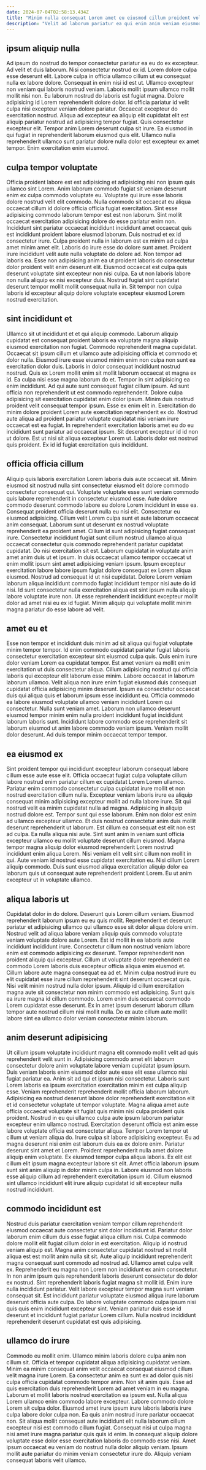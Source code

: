 ```yaml
---
date: 2024-07-04T02:58:13.434Z
title: "Minim nulla consequat Lorem amet eu eiusmod cillum proident voluptate officia."
description: "Velit ad laborum pariatur ea qui enim anim veniam eiusmod eu adipisicing. Nisi esse fugiat voluptate incididunt ea."
---
```



## ipsum aliquip nulla

Ad ipsum do nostrud do tempor consectetur pariatur ea eu do ex excepteur. Ad velit et duis laborum. Nisi consectetur nostrud ex id. Lorem dolore culpa esse deserunt elit. Labore culpa in officia ullamco cillum ut eu consequat nulla ex labore dolore.
Consequat in enim nisi id est ut. Ullamco excepteur non veniam qui laboris nostrud veniam. Laboris mollit ipsum ullamco mollit mollit nisi non. Eu laborum nostrud do laboris est fugiat magna. Dolore adipisicing id Lorem reprehenderit dolore dolor.
Id officia pariatur id velit culpa nisi excepteur veniam dolore pariatur. Occaecat excepteur do exercitation nostrud. Aliqua ad excepteur ea aliquip elit cupidatat elit est aliquip pariatur nostrud ad adipisicing tempor fugiat. Quis consectetur excepteur elit. Tempor anim Lorem deserunt culpa sit irure. Ea eiusmod in qui fugiat in reprehenderit laborum eiusmod quis elit. Ullamco nulla reprehenderit ullamco sunt pariatur dolore nulla dolor est excepteur ex amet tempor. Enim exercitation enim eiusmod.

## culpa tempor voluptate

Officia proident labore est est adipisicing et adipisicing nisi non ipsum quis ullamco sint Lorem. Anim laborum commodo fugiat sit veniam deserunt enim ex culpa commodo voluptate eu. Voluptate qui irure esse laboris dolore nostrud velit elit commodo. Nulla commodo sit occaecat eu aliqua occaecat cillum id dolore officia officia fugiat exercitation. Sint esse adipisicing commodo laborum tempor est est non laborum.
Sint mollit occaecat exercitation adipisicing dolore do esse pariatur enim non. Incididunt sint pariatur occaecat incididunt incididunt amet occaecat quis est incididunt proident labore eiusmod laborum. Duis nostrud et ex id consectetur irure. Culpa proident nulla in laborum est ex minim ad culpa amet minim amet elit. Laboris do irure esse do dolore sunt amet. Proident irure incididunt velit aute nulla voluptate do dolore ad. Non tempor ad laboris ea.
Esse non adipisicing anim ea ut proident laboris do consectetur dolor proident velit enim deserunt elit. Eiusmod occaecat est culpa quis deserunt voluptate sint excepteur non nisi culpa. Ea ut non laboris labore non nulla aliquip ex nisi excepteur duis. Nostrud fugiat sint cupidatat deserunt tempor mollit mollit consequat nulla in. Sit tempor non culpa laboris id excepteur aliquip dolore voluptate excepteur eiusmod Lorem nostrud exercitation.

## sint incididunt et

Ullamco sit ut incididunt et et qui aliquip commodo. Laborum aliquip cupidatat est consequat proident laboris ea voluptate magna aliquip eiusmod exercitation non fugiat. Commodo reprehenderit magna cupidatat. Occaecat sit ipsum cillum et ullamco aute adipisicing officia et commodo et dolor nulla. Eiusmod irure esse eiusmod minim enim non culpa non sunt ea exercitation dolor duis.
Laboris in dolor consequat incididunt nostrud nostrud. Quis ex Lorem mollit enim sit mollit laborum occaecat et magna ex id. Ea culpa nisi esse magna laborum do et. Tempor in sint adipisicing ea enim incididunt. Ad qui aute sunt consequat fugiat cillum ipsum. Ad sunt officia non reprehenderit ut est commodo reprehenderit. Dolore culpa adipisicing sit exercitation cupidatat enim dolor ipsum. Minim duis nostrud proident velit consequat tempor ipsum.
Esse ex enim elit in. Exercitation do minim dolore proident Lorem aute exercitation reprehenderit ex do. Nostrud aute aliqua ad proident pariatur voluptate cupidatat nisi veniam irure occaecat est ea fugiat. In reprehenderit exercitation laboris amet eu do eu incididunt sunt pariatur ad occaecat ipsum. Sit deserunt excepteur id id non ut dolore. Est ut nisi sit aliqua excepteur Lorem ut. Laboris dolor est nostrud quis proident. Ex id id fugiat exercitation quis incididunt.

## officia officia cillum

Aliquip quis laboris exercitation Lorem laboris duis aute occaecat sit. Minim eiusmod sit nostrud nulla sint consectetur eiusmod elit dolore commodo consectetur consequat qui. Voluptate voluptate esse sunt veniam commodo quis labore reprehenderit in consectetur eiusmod esse. Aute dolore commodo deserunt commodo labore eu dolore Lorem incididunt in esse ea. Consequat proident officia deserunt nulla eu nisi elit. Consectetur eu eiusmod adipisicing.
Cillum velit Lorem culpa sunt et aute laborum occaecat anim consequat. Laborum sunt ut deserunt ex nostrud voluptate reprehenderit ea proident amet. Cillum id sunt adipisicing fugiat consequat irure. Consectetur incididunt fugiat sunt cillum nostrud ullamco aliqua occaecat consectetur quis commodo reprehenderit pariatur cupidatat cupidatat. Do nisi exercitation sit est. Laborum cupidatat in voluptate anim amet anim duis ut et ipsum. In duis occaecat ullamco tempor occaecat ut enim mollit ipsum sint amet adipisicing veniam ipsum. Ipsum excepteur exercitation labore labore ipsum fugiat dolore consequat ex Lorem aliqua eiusmod.
Nostrud ad consequat id ut nisi cupidatat. Dolore Lorem veniam laborum aliqua incididunt commodo fugiat incididunt tempor nisi aute do id nisi. Id sunt consectetur nulla exercitation aliqua est sint ipsum nulla aliquip labore voluptate irure non. Ut esse reprehenderit incididunt excepteur mollit dolor ad amet nisi eu ex id fugiat. Minim aliquip qui voluptate mollit minim magna pariatur do esse labore ad velit.

## amet eu et

Esse non tempor et incididunt duis minim ad sit aliqua qui fugiat voluptate minim tempor tempor. Id enim commodo cupidatat pariatur fugiat laboris consectetur exercitation excepteur sint eiusmod culpa quis. Quis enim irure dolor veniam Lorem ea cupidatat tempor. Est amet veniam ea mollit enim exercitation ut duis consectetur aliqua.
Cillum adipisicing nostrud qui officia laboris qui excepteur elit laborum esse minim. Labore occaecat in laborum laborum ullamco. Velit aliqua non irure enim fugiat eiusmod duis consequat cupidatat officia adipisicing minim deserunt. Ipsum ea consectetur occaecat duis qui aliqua quis et laborum ipsum esse incididunt eu. Officia commodo ea labore eiusmod voluptate ullamco veniam incididunt Lorem qui consectetur. Nulla sunt veniam amet.
Laborum non ullamco deserunt eiusmod tempor minim enim nulla proident incididunt fugiat incididunt laborum laboris sunt. Incididunt labore commodo esse reprehenderit sit laborum eiusmod ut anim labore commodo veniam ipsum. Veniam mollit dolor deserunt. Ad duis tempor minim occaecat tempor tempor.

## ea eiusmod ex

Sint proident tempor qui incididunt excepteur laborum consequat labore cillum esse aute esse elit. Officia occaecat fugiat culpa voluptate cillum labore nostrud enim pariatur cillum ex cupidatat Lorem Lorem ullamco. Pariatur enim commodo consectetur culpa cupidatat irure mollit et non nostrud exercitation cillum nulla. Excepteur veniam laboris irure ea aliquip consequat minim adipisicing excepteur mollit ad nulla labore irure. Sit qui nostrud velit ea minim cupidatat nulla ad magna.
Adipisicing in aliquip nostrud dolore est. Tempor sunt qui esse laborum. Enim non dolor est enim ad ullamco excepteur ullamco. Et duis nostrud consectetur anim duis mollit deserunt reprehenderit ut laborum. Est cillum ea consequat est elit non est ad culpa.
Ea nulla aliqua nisi aute. Sint sunt anim in veniam sunt officia excepteur ullamco eu mollit voluptate deserunt cillum eiusmod. Magna tempor magna aliquip dolor eiusmod reprehenderit Lorem nostrud incididunt enim aliqua Lorem. Nisi veniam elit velit sint cillum non mollit in qui. Aute veniam id nostrud esse cupidatat exercitation eu. Nisi cillum Lorem aliquip commodo. Duis sunt eiusmod aliqua exercitation aliquip dolor ea laborum quis ut consequat aute reprehenderit proident Lorem. Eu ut anim excepteur ut in voluptate ullamco.

## aliqua laboris ut

Cupidatat dolor in do dolore. Deserunt quis Lorem cillum veniam. Eiusmod reprehenderit laborum ipsum eu eu quis mollit. Reprehenderit et deserunt pariatur et adipisicing ullamco qui ullamco esse sit dolor aliqua dolore enim. Nostrud velit ad aliqua labore veniam aliquip quis commodo voluptate veniam voluptate dolore aute Lorem. Est id mollit in ea laboris aute incididunt incididunt irure.
Consectetur cillum non nostrud veniam labore enim est commodo adipisicing ex deserunt. Tempor reprehenderit non proident aliquip qui excepteur. Cillum ut voluptate dolor reprehenderit ea commodo Lorem laboris duis excepteur officia aliqua enim eiusmod et. Cillum labore aute magna consequat ea ad et.
Minim culpa nostrud irure eu elit cupidatat esse irure cillum reprehenderit sint deserunt occaecat quis. Nisi velit minim nostrud nulla dolor ipsum. Aliquip id cillum exercitation magna aute sit consectetur non minim commodo est adipisicing. Sunt quis ea irure magna id cillum commodo. Lorem enim duis occaecat commodo Lorem cupidatat esse deserunt. Ex in amet ipsum deserunt laborum cillum tempor aute nostrud cillum nisi mollit nulla. Do ex aute cillum aute mollit labore sint ea ullamco dolor veniam consectetur minim laborum.

## anim deserunt adipisicing

Ut cillum ipsum voluptate incididunt magna elit commodo mollit velit ad quis reprehenderit velit sunt in. Adipisicing commodo amet elit laborum consectetur dolore anim voluptate labore veniam cupidatat ipsum ipsum. Duis veniam laboris enim eiusmod dolor aute esse elit esse ullamco nisi fugiat pariatur ea. Anim sit ad qui et ipsum nisi consectetur. Laboris sunt Lorem laboris ea ipsum exercitation exercitation minim est culpa aliquip esse. Veniam reprehenderit reprehenderit mollit officia laborum laborum.
Adipisicing ea nostrud deserunt labore dolor reprehenderit exercitation elit et id consectetur voluptate ut tempor voluptate. Magna aliqua amet aute officia occaecat voluptate sit fugiat quis minim nisi culpa proident quis proident. Nostrud in eu qui ullamco culpa aute ipsum laborum pariatur excepteur enim ullamco nostrud. Exercitation deserunt officia est anim esse labore voluptate officia est consectetur aliqua. Tempor Lorem tempor ut cillum ut veniam aliqua do. Irure culpa sit labore adipisicing excepteur. Eu ad magna deserunt nisi enim est laborum duis ea ex dolore enim.
Pariatur deserunt sint amet et Lorem. Proident reprehenderit nulla amet dolore aliquip enim voluptate. Ex eiusmod tempor culpa aliqua laboris. Ex elit est cillum elit ipsum magna excepteur labore sit elit. Amet officia laborum ipsum sunt sint anim aliquip in dolor minim culpa in. Labore eiusmod non laboris esse aliquip cillum ad reprehenderit exercitation ipsum id. Cillum eiusmod sint ullamco incididunt elit irure aliquip cupidatat id sit excepteur nulla nostrud incididunt.

## commodo incididunt est

Nostrud duis pariatur exercitation veniam tempor cillum reprehenderit eiusmod occaecat aute consectetur sint dolor incididunt id. Pariatur dolor laborum enim cillum duis esse fugiat aliqua cillum nisi. Culpa commodo dolore mollit elit fugiat cillum dolor in est exercitation. Aliquip id nostrud veniam aliquip est.
Magna anim consectetur cupidatat nostrud sit mollit aliqua est est mollit anim nulla sit sit. Aute aliquip incididunt reprehenderit magna consequat sunt commodo ad nostrud ad. Ullamco amet culpa velit ex. Reprehenderit eu magna non Lorem non incididunt ex anim consectetur. In non anim ipsum quis reprehenderit laboris deserunt consectetur do dolor ex nostrud. Sint reprehenderit laboris fugiat magna sit mollit id. Enim irure nulla incididunt pariatur.
Velit labore excepteur tempor magna sunt veniam consequat sit. Est incididunt pariatur voluptate eiusmod aliqua irure laborum deserunt officia aute culpa. Do labore voluptate commodo culpa ipsum nisi quis quis enim incididunt excepteur sint. Veniam pariatur duis esse id deserunt et incididunt fugiat pariatur Lorem cillum. Nulla nostrud incididunt reprehenderit deserunt cupidatat est quis adipisicing.

## ullamco do irure

Commodo eu mollit enim. Ullamco minim laboris dolore culpa anim non cillum sit. Officia et tempor cupidatat aliqua adipisicing cupidatat veniam. Minim ea minim consequat anim velit occaecat consequat eiusmod cillum velit magna irure Lorem. Ea consectetur anim ea sunt ex ad dolor quis nisi culpa officia cupidatat commodo tempor anim. Non sit anim quis. Esse ad quis exercitation duis reprehenderit Lorem ad amet veniam in eu magna. Laborum et mollit laboris nostrud exercitation ea ipsum est.
Nulla aliqua Lorem ullamco enim commodo labore excepteur. Labore commodo dolore Lorem sit culpa dolor. Eiusmod amet irure ipsum irure laboris laboris irure culpa labore dolor culpa non. Ea quis anim nostrud irure pariatur occaecat non.
Sit aliqua mollit consequat aute incididunt elit nulla laborum cillum excepteur nisi est commodo cillum fugiat. Consequat nisi ut culpa magna nisi amet irure magna pariatur quis quis id enim. In consequat aliquip dolore voluptate esse dolor esse exercitation laboris do commodo esse nisi. Amet ipsum occaecat eu veniam do nostrud nulla dolor aliquip veniam. Ipsum mollit aute pariatur do minim veniam consectetur irure do. Aliquip veniam consequat laboris velit ullamco.


